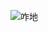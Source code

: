![咋地](https://timgsa.baidu.com/timg?image&quality=80&size=b9999_10000&sec=1494246818414&di=3888b230e1e8a3e3dbc40e226f2212f7&imgtype=0&src=http%3A%2F%2Fimg.sj33.cn%2Fuploads%2Fallimg%2F201302%2F1-130201105055.jpg)

